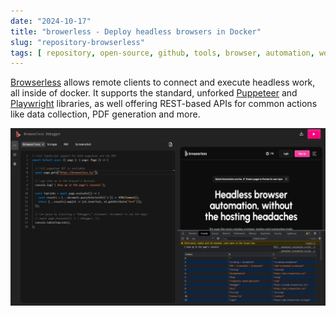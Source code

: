 ```yaml
---
date: "2024-10-17"
title: "browerless - Deploy headless browsers in Docker"
slug: "repository-browserless"
tags: [ repository, open-source, github, tools, browser, automation, workflow ]
---
```




[Browserless][1] allows remote clients to connect and execute headless work, all inside of docker. It supports the standard, unforked [Puppeteer][2] and [Playwright][3] libraries, as well offering REST-based APIs for common actions like data collection, PDF generation and more.

![Browserless Demo][4]



   [1]: https://www.browserless.io/
   [2]: https://pptr.dev/
   [3]: https://playwright.dev/
   [4]: https://github.com/browserless/browserless/raw/main/assets/debugger.png
